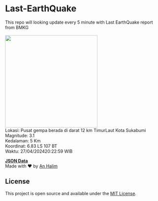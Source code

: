 # Last-EarthQuake
This repo will looking update every 5 minute with Last EarthQuake report from BMKG
<br>
<br>
<img src="https://static.bmkg.go.id/20240427202259.mmi.jpg" width="300"/>
<br>
Lokasi: Pusat gempa berada di darat 12 km TimurLaut Kota Sukabumi <br>
Magnitude: 3.1 <br>
Kedalaman: 5 Km <br>
Koordinat: 6.83 LS 107 BT <br>
Waktu: 27/04/202420:22:59 WIB <br>

<a href="./data/data.json">**JSON Data**</a>
<br>
Made with ❤️ by <a href="https://github.com/an-halim">An Halim</a>
## License

This project is open source and available under the [MIT License](LICENSE).
